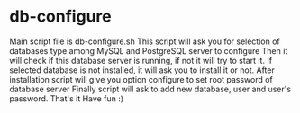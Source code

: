 # db-configure
Main script file is db-configure.sh
This script will ask you for selection of databases type among MySQL and PostgreSQL server to configure
Then it will check if this database server is running, if not it will try to start it. 
If selected database is not installed, it will ask you to install it or not.
After installation script will give you option configure to set root password of database server
Finally script will ask to add new database, user and user's password. 
That's it
Have fun :)
